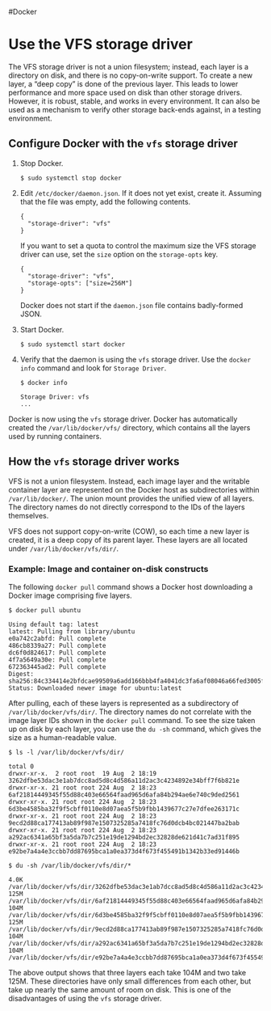 #Docker 
# Use the VFS storage driver
The VFS storage driver is not a union filesystem; instead, each layer is a directory on disk, and there is no copy-on-write support. To create a new layer, a “deep copy” is done of the previous layer. This leads to lower performance and more space used on disk than other storage drivers. However, it is robust, stable, and works in every environment. It can also be used as a mechanism to verify other storage back-ends against, in a testing environment.

## Configure Docker with the `vfs` storage driver[](https://docs.docker.com/storage/storagedriver/vfs-driver/#configure-docker-with-the-vfs-storage-driver)

1.  Stop Docker.
    
    ```
    $ sudo systemctl stop docker
    ```
    
2.  Edit `/etc/docker/daemon.json`. If it does not yet exist, create it. Assuming that the file was empty, add the following contents.
    
    ```
    {
      "storage-driver": "vfs"
    }
    ```
    
    If you want to set a quota to control the maximum size the VFS storage driver can use, set the `size` option on the `storage-opts` key.
    
    ```
    {
      "storage-driver": "vfs",
      "storage-opts": ["size=256M"]
    }
    ```
    
    Docker does not start if the `daemon.json` file contains badly-formed JSON.
    
3.  Start Docker.
    
    ```
    $ sudo systemctl start docker
    ```
    
4.  Verify that the daemon is using the `vfs` storage driver. Use the `docker info` command and look for `Storage Driver`.
    
    ```
    $ docker info
    
    Storage Driver: vfs
    ...
    ```
    

Docker is now using the `vfs` storage driver. Docker has automatically created the `/var/lib/docker/vfs/` directory, which contains all the layers used by running containers.

## How the `vfs` storage driver works[](https://docs.docker.com/storage/storagedriver/vfs-driver/#how-the-vfs-storage-driver-works)

VFS is not a union filesystem. Instead, each image layer and the writable container layer are represented on the Docker host as subdirectories within `/var/lib/docker/`. The union mount provides the unified view of all layers. The directory names do not directly correspond to the IDs of the layers themselves.

VFS does not support copy-on-write (COW), so each time a new layer is created, it is a deep copy of its parent layer. These layers are all located under `/var/lib/docker/vfs/dir/`.

### Example: Image and container on-disk constructs[](https://docs.docker.com/storage/storagedriver/vfs-driver/#example-image-and-container-on-disk-constructs)

The following `docker pull` command shows a Docker host downloading a Docker image comprising five layers.

```
$ docker pull ubuntu

Using default tag: latest
latest: Pulling from library/ubuntu
e0a742c2abfd: Pull complete
486cb8339a27: Pull complete
dc6f0d824617: Pull complete
4f7a5649a30e: Pull complete
672363445ad2: Pull complete
Digest: sha256:84c334414e2bfdcae99509a6add166bbb4fa4041dc3fa6af08046a66fed3005f
Status: Downloaded newer image for ubuntu:latest
```

After pulling, each of these layers is represented as a subdirectory of `/var/lib/docker/vfs/dir/`. The directory names do not correlate with the image layer IDs shown in the `docker pull` command. To see the size taken up on disk by each layer, you can use the `du -sh` command, which gives the size as a human-readable value.

```
$ ls -l /var/lib/docker/vfs/dir/

total 0
drwxr-xr-x.  2 root root  19 Aug  2 18:19 3262dfbe53dac3e1ab7dcc8ad5d8c4d586a11d2ac3c4234892e34bff7f6b821e
drwxr-xr-x. 21 root root 224 Aug  2 18:23 6af21814449345f55d88c403e66564faad965d6afa84b294ae6e740c9ded2561
drwxr-xr-x. 21 root root 224 Aug  2 18:23 6d3be4585ba32f9f5cbff0110e8d07aea5f5b9fbb1439677c27e7dfee263171c
drwxr-xr-x. 21 root root 224 Aug  2 18:23 9ecd2d88ca177413ab89f987e1507325285a7418fc76d0dcb4bc021447ba2bab
drwxr-xr-x. 21 root root 224 Aug  2 18:23 a292ac6341a65bf3a5da7b7c251e19de1294bd2ec32828de621d41c7ad31f895
drwxr-xr-x. 21 root root 224 Aug  2 18:23 e92be7a4a4e3ccbb7dd87695bca1a0ea373d4f673f455491b1342b33ed91446b
```

```
$ du -sh /var/lib/docker/vfs/dir/*

4.0K	/var/lib/docker/vfs/dir/3262dfbe53dac3e1ab7dcc8ad5d8c4d586a11d2ac3c4234892e34bff7f6b821e
125M	/var/lib/docker/vfs/dir/6af21814449345f55d88c403e66564faad965d6afa84b294ae6e740c9ded2561
104M	/var/lib/docker/vfs/dir/6d3be4585ba32f9f5cbff0110e8d07aea5f5b9fbb1439677c27e7dfee263171c
125M	/var/lib/docker/vfs/dir/9ecd2d88ca177413ab89f987e1507325285a7418fc76d0dcb4bc021447ba2bab
104M	/var/lib/docker/vfs/dir/a292ac6341a65bf3a5da7b7c251e19de1294bd2ec32828de621d41c7ad31f895
104M	/var/lib/docker/vfs/dir/e92be7a4a4e3ccbb7dd87695bca1a0ea373d4f673f455491b1342b33ed91446b
```

The above output shows that three layers each take 104M and two take 125M. These directories have only small differences from each other, but take up nearly the same amount of room on disk. This is one of the disadvantages of using the `vfs` storage driver.